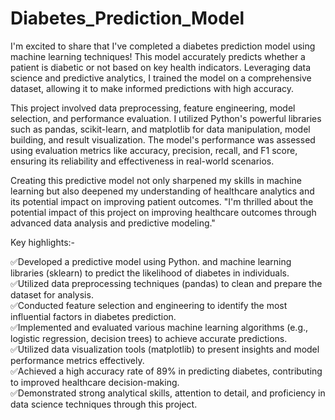 # Diabetes_Prediction_Model

I'm excited to share that I've completed a diabetes prediction model using machine learning techniques! This model accurately predicts whether a patient is diabetic or not based on key health indicators. Leveraging data science and predictive analytics, I trained the model on a comprehensive dataset, allowing it to make informed predictions with high accuracy.

This project involved data preprocessing, feature engineering, model selection, and performance evaluation. I utilized Python's powerful libraries such as pandas, scikit-learn, and matplotlib for data manipulation, model building, and result visualization. The model's performance was assessed using evaluation metrics like accuracy, precision, recall, and F1 score, ensuring its reliability and effectiveness in real-world scenarios.

Creating this predictive model not only sharpened my skills in machine learning but also deepened my understanding of healthcare analytics and its potential impact on improving patient outcomes. "I'm thrilled about the potential impact of this project on improving healthcare outcomes through advanced data analysis and predictive modeling."

Key highlights:-

✅️Developed a predictive model using Python. and machine learning libraries (sklearn) to predict the likelihood of diabetes in individuals.    
✅️Utilized data preprocessing techniques (pandas) to clean and prepare the dataset for analysis.                                
✅️Conducted feature selection and engineering to identify the most influential factors in diabetes prediction.    
✅️Implemented and evaluated various machine learning algorithms (e.g., logistic regression, decision trees) to achieve accurate predictions.  
✅️Utilized data visualization tools (matplotlib) to present insights and model performance metrics effectively.   
✅️Achieved a high accuracy rate of 89% in predicting diabetes, contributing to improved healthcare decision-making.             
✅️Demonstrated strong analytical skills, attention to detail, and proficiency in data science techniques through this project.         
